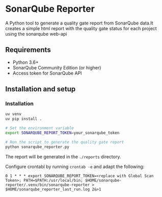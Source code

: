 # SonarQube Reporter

A Python tool to generate a quality gate report from SonarQube data.It creates a simple html report with the quality gate status for each project using the sonarqube web-api

## Requirements

- Python 3.6+
- SonarQube Community Edition (or higher)
- Access token for SonarQube API

## Installation and setup

### Installation

```bash
uv venv
uv pip install .
```

```bash
# Set the environment variable
export SONARQUBE_REPORT_TOKEN=your_sonarqube_token

# Run the script to generate the quality gate report
python sonarqube_reporter.py
```

The report will be generated in the `./reports` directory.

Configure crontabl by running `crontab -e` and adapt the following:

```
0 1 * * * export SONARQUBE_REPORT_TOKEN=<replace with Global Scan Token>; PATH=$PATH:/usr/local/bin; $HOME/sonarqube-reporter/.venv/bin/sonarqube-reporter > $HOME/sonarqube_reporter_last_run.log 2&>1
```